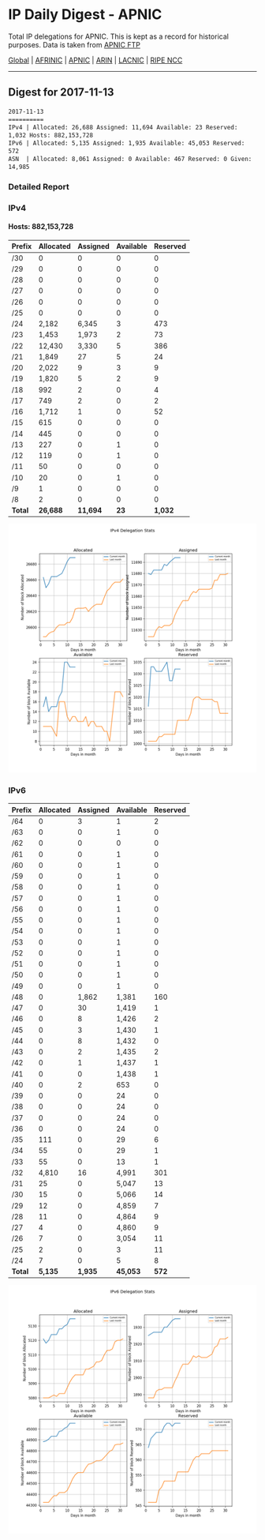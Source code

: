 # IP Daily Digest - APNIC

Total IP delegations for APNIC. This is kept as a record for historical purposes. Data is taken from [APNIC FTP](https://ftp.apnic.net/)

[Global](https://github.com/csmets/IP-Daily-Digest) | [AFRINIC](https://github.com/csmets/IP-Daily-Digest/tree/master/archives/AFRINIC) | [APNIC](https://github.com/csmets/IP-Daily-Digest/tree/master/archives/APNIC) | [ARIN](https://github.com/csmets/IP-Daily-Digest/tree/master/archives/ARIN) | [LACNIC](https://github.com/csmets/IP-Daily-Digest/tree/master/archives/LACNIC) | [RIPE NCC](https://github.com/csmets/IP-Daily-Digest/tree/master/archives/RIPE_NCC)

---

## Digest for 2017-11-13
```
2017-11-13
==========
IPv4 | Allocated: 26,688 Assigned: 11,694 Available: 23 Reserved: 1,032 Hosts: 882,153,728
IPv6 | Allocated: 5,135 Assigned: 1,935 Available: 45,053 Reserved: 572
ASN  | Allocated: 8,061 Assigned: 0 Available: 467 Reserved: 0 Given: 14,985
```

### Detailed Report

### IPv4

#### Hosts: **882,153,728**

| Prefix | Allocated | Assigned | Available | Reserved |
| ----- | ----- | ----- | ----- | ----- |
| /30 | 0 | 0 | 0 | 0 |
| /29 | 0 | 0 | 0 | 0 |
| /28 | 0 | 0 | 0 | 0 |
| /27 | 0 | 0 | 0 | 0 |
| /26 | 0 | 0 | 0 | 0 |
| /25 | 0 | 0 | 0 | 0 |
| /24 | 2,182 | 6,345 | 3 | 473 |
| /23 | 1,453 | 1,973 | 2 | 73 |
| /22 | 12,430 | 3,330 | 5 | 386 |
| /21 | 1,849 | 27 | 5 | 24 |
| /20 | 2,022 | 9 | 3 | 9 |
| /19 | 1,820 | 5 | 2 | 9 |
| /18 | 992 | 2 | 0 | 4 |
| /17 | 749 | 2 | 0 | 2 |
| /16 | 1,712 | 1 | 0 | 52 |
| /15 | 615 | 0 | 0 | 0 |
| /14 | 445 | 0 | 0 | 0 |
| /13 | 227 | 0 | 1 | 0 |
| /12 | 119 | 0 | 1 | 0 |
| /11 | 50 | 0 | 0 | 0 |
| /10 | 20 | 0 | 1 | 0 |
| /9 | 1 | 0 | 0 | 0 |
| /8 | 2 | 0 | 0 | 0 |
| **Total** | **26,688** | **11,694** | **23** | **1,032** |

![ipv4-stats](ipv4-figure.png)

### IPv6

| Prefix | Allocated | Assigned | Available | Reserved |
| ----- | ----- | ----- | ----- | ----- |
| /64 | 0 | 3 | 1 | 2 |
| /63 | 0 | 0 | 1 | 0 |
| /62 | 0 | 0 | 0 | 0 |
| /61 | 0 | 0 | 1 | 0 |
| /60 | 0 | 0 | 1 | 0 |
| /59 | 0 | 0 | 1 | 0 |
| /58 | 0 | 0 | 1 | 0 |
| /57 | 0 | 0 | 1 | 0 |
| /56 | 0 | 0 | 1 | 0 |
| /55 | 0 | 0 | 1 | 0 |
| /54 | 0 | 0 | 1 | 0 |
| /53 | 0 | 0 | 1 | 0 |
| /52 | 0 | 0 | 1 | 0 |
| /51 | 0 | 0 | 1 | 0 |
| /50 | 0 | 0 | 1 | 0 |
| /49 | 0 | 0 | 1 | 0 |
| /48 | 0 | 1,862 | 1,381 | 160 |
| /47 | 0 | 30 | 1,419 | 1 |
| /46 | 0 | 8 | 1,426 | 2 |
| /45 | 0 | 3 | 1,430 | 1 |
| /44 | 0 | 8 | 1,432 | 0 |
| /43 | 0 | 2 | 1,435 | 2 |
| /42 | 0 | 1 | 1,437 | 1 |
| /41 | 0 | 0 | 1,438 | 1 |
| /40 | 0 | 2 | 653 | 0 |
| /39 | 0 | 0 | 24 | 0 |
| /38 | 0 | 0 | 24 | 0 |
| /37 | 0 | 0 | 24 | 0 |
| /36 | 0 | 0 | 24 | 0 |
| /35 | 111 | 0 | 29 | 6 |
| /34 | 55 | 0 | 29 | 1 |
| /33 | 55 | 0 | 13 | 1 |
| /32 | 4,810 | 16 | 4,991 | 301 |
| /31 | 25 | 0 | 5,047 | 13 |
| /30 | 15 | 0 | 5,066 | 14 |
| /29 | 12 | 0 | 4,859 | 7 |
| /28 | 11 | 0 | 4,864 | 9 |
| /27 | 4 | 0 | 4,860 | 9 |
| /26 | 7 | 0 | 3,054 | 11 |
| /25 | 2 | 0 | 3 | 11 |
| /24 | 7 | 0 | 5 | 8 |
| **Total** | **5,135** | **1,935** | **45,053** | **572** |

![ipv6-stats](ipv6-figure.png)